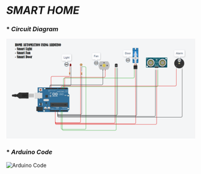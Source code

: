 # *SMART HOME*
### * *Circuit Diagram*
![Circuit Diagram](https://github.com/IBM-EPBL/IBM-Project-5462-1658765976/blob/main/Assignments/Assignment-1/Karthikeyan%20C/Smart%20Home.png)

### * *Arduino Code*
![Arduino Code](https://github.com/IBM-EPBL/IBM-Project-5462-1658765976/blob/main/Assignments/Assignment-1/Karthikeyan%20C/smart_home.ino)
